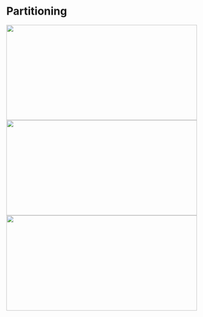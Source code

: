 # Partitioning

<img src="https://user-images.githubusercontent.com/7610065/171268427-e5e75cb4-1d63-43ef-94df-f871269c34ef.png" width="500" height="250">

<img src="https://user-images.githubusercontent.com/7610065/171268670-63c69b1b-1eec-4650-a441-168de376b527.png" width="500" height="250">

<img src="https://user-images.githubusercontent.com/7610065/171269024-80ef6fa0-d982-437e-8d69-7f3f5aff08e7.png" width="500" height="250">


